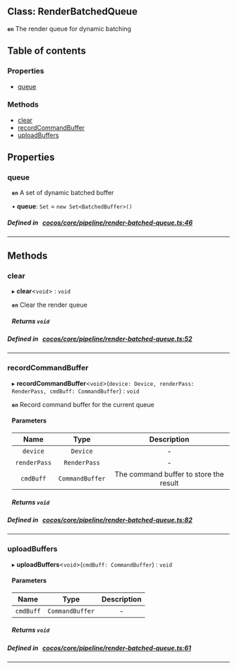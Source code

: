 
## Class: RenderBatchedQueue






**`en`** The render queue for dynamic batching


<div class="table-of-content">
<h2>Table of contents</h2>


### Properties

- [ queue](#queue)

### Methods

- [ clear](#clear)
- [ recordCommandBuffer](#recordCommandBuffer)
- [ uploadBuffers](#uploadBuffers)
</div>

## Properties


### queue
<div style="margin-left: 10px;">



**`en`** A set of dynamic batched buffer




•  **queue**:
`Set`  = `new Set<BatchedBuffer>()`
</div>

##### Defined in &nbsp;   [cocos/core/pipeline/render-batched-queue.ts:46](https://github.com/cocos-creator/engine/blob/c7bf6b8a9/cocos/core/pipeline/render-batched-queue.ts#L46)&nbsp;


___

<!---->
## Methods

### clear

<div style="margin-left: 10px;">

▸   **clear**<`void`\> : `void`



**`en`** Clear the render queue




##### Returns `void`
</div>

##### Defined in &nbsp;   [cocos/core/pipeline/render-batched-queue.ts:52](https://github.com/cocos-creator/engine/blob/c7bf6b8a9/cocos/core/pipeline/render-batched-queue.ts#L52)&nbsp;
___
### recordCommandBuffer

<div style="margin-left: 10px;">

▸   **recordCommandBuffer**<`void`\>(`device: Device, renderPass: RenderPass, cmdBuff: CommandBuffer`) : `void`



**`en`** Record command buffer for the current queue



#### Parameters

| Name | Type | Description |
| :------: | :------: | :------: |
| `device` | `Device` | - |
| `renderPass` | `RenderPass` | - |
| `cmdBuff` | `CommandBuffer` | The command buffer to store the result  |


##### Returns `void`
</div>

##### Defined in &nbsp;   [cocos/core/pipeline/render-batched-queue.ts:82](https://github.com/cocos-creator/engine/blob/c7bf6b8a9/cocos/core/pipeline/render-batched-queue.ts#L82)&nbsp;
___
### uploadBuffers

<div style="margin-left: 10px;">

▸   **uploadBuffers**<`void`\>(`cmdBuff: CommandBuffer`) : `void`



#### Parameters

| Name | Type | Description |
| :------: | :------: | :------: |
| `cmdBuff` | `CommandBuffer` | - |


##### Returns `void`
</div>

##### Defined in &nbsp;   [cocos/core/pipeline/render-batched-queue.ts:61](https://github.com/cocos-creator/engine/blob/c7bf6b8a9/cocos/core/pipeline/render-batched-queue.ts#L61)&nbsp;
___
<!---->



